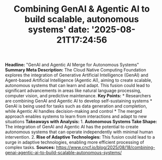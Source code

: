 ﻿---
title: "Combining GenAI & Agentic AI to build scalable, autonomous systems'
date: '2025-08-21T17:24:56"
category: "Markets"
summary: ""
slug: "combining genai  agentic ai to build scalable autonomous sys"
source_urls:
  - "https://www.cncf.io/blog/2025/08/18/combining-genai-agentic-ai-to-build-scalable-autonomous-systems/"
seo:
  title: "Combining GenAI & Agentic AI to build scalable, autonomous systems | Hash n Hedge'
  description: '"
  keywords: ["news", "markets", "brief"]
---
**Headline:** "GenAI and Agentic AI Merge for Autonomous Systems"  **Summary Meta Description:**  The Cloud Native Computing Foundation explores the integration of Generative Artificial Intelligence (GenAI) and Agent-based Artificial Intelligence (Agentic AI), aiming to create scalable, autonomous systems that can learn and adapt. This fusion could lead to significant advancements in areas like natural language processing, computer vision, and predictive maintenance.  **Key Points:**  * Researchers are combining GenAI and Agentic AI to develop self-sustaining systems * GenAI is being used for tasks such as data generation and completion, while Agentic AI handles decision-making and control * The merged approach enables systems to learn from interactions and adapt to new situations  **Takeaways with Analysis:**  1. **Autonomous Systems Take Shape:** The integration of GenAI and Agentic AI has the potential to create autonomous systems that can operate independently with minimal human intervention. 2. **Rise of Adaptive Technologies:** This fusion could lead to a surge in adaptive technologies, enabling more efficient processing of complex tasks.  **Sources:** https://www.cncf.io/blog/2025/08/18/combining-genai-agentic-ai-to-build-scalable-autonomous-systems/ 
